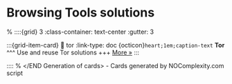 # Browsing Tools solutions 
% <Start Generation of cards> 
::::{grid} 3
:class-container: text-center
:gutter: 3 

:::{grid-item-card}
:link: tor
:link-type: doc
{octicon}`heart;1em;caption-text` **Tor**        
^^^
Use and reuse Tor solutions
+++
[More »](tor)
:::


::::
% </END Generation of cards> - Cards generated by NOComplexity.com script
